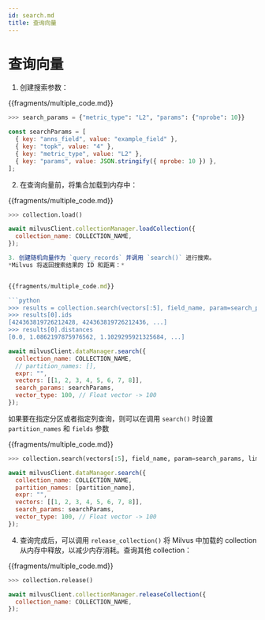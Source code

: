 ```yaml
---
id: search.md
title: 查询向量
---
```


# 查询向量
1. 创建搜索参数：


{{fragments/multiple_code.md}}


```python
>>> search_params = {"metric_type": "L2", "params": {"nprobe": 10}}
```

```javascript
const searchParams = [
  { key: "anns_field", value: "example_field" },
  { key: "topk", value: "4" },
  { key: "metric_type", value: "L2" },
  { key: "params", value: JSON.stringify({ nprobe: 10 }) },
];
```
2. 在查询向量前，将集合加载到内存中：

{{fragments/multiple_code.md}}


```python
>>> collection.load()
```

```javascript
await milvusClient.collectionManager.loadCollection({
  collection_name: COLLECTION_NAME,
});

3. 创建随机向量作为 `query_records` 并调用 `search()` 进行搜索。
*Milvus 将返回搜索结果的 ID 和距离：*


{{fragments/multiple_code.md}}

```python
>>> results = collection.search(vectors[:5], field_name, param=search_params, limit=10, expr=None)
>>> results[0].ids
[424363819726212428, 424363819726212436, ...]
>>> results[0].distances
[0.0, 1.0862197875976562, 1.1029295921325684, ...]
```

```javascript
await milvusClient.dataManager.search({
  collection_name: COLLECTION_NAME,
  // partition_names: [],
  expr: "",
  vectors: [[1, 2, 3, 4, 5, 6, 7, 8]],
  search_params: searchParams,
  vector_type: 100, // Float vector -> 100
});
```

如果要在指定分区或者指定列查询，则可以在调用 `search()` 时设置`partition_names` 和 `fields` 参数



{{fragments/multiple_code.md}}


```python
>>> collection.search(vectors[:5], field_name, param=search_params, limit=10, expr=None, partition_names=[partition_name])
```

```javascript
await milvusClient.dataManager.search({
  collection_name: COLLECTION_NAME,
  partition_names: [partition_name],
  expr: "",
  vectors: [[1, 2, 3, 4, 5, 6, 7, 8]],
  search_params: searchParams,
  vector_type: 100, // Float vector -> 100
});
```

4. 查询完成后，可以调用 `release_collection()` 将 Milvus 中加载的 collection 从内存中释放，以减少内存消耗。查询其他 collection：


{{fragments/multiple_code.md}}


```python
>>> collection.release()
```

```javascript
await milvusClient.collectionManager.releaseCollection({
  collection_name: COLLECTION_NAME,
});
```